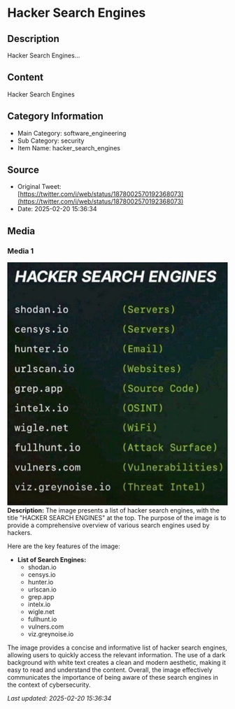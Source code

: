 # Hacker Search Engines

## Description
Hacker Search Engines...

## Content
Hacker Search Engines

## Category Information

- Main Category: software_engineering
- Sub Category: security
- Item Name: hacker_search_engines

## Source

- Original Tweet: [https://twitter.com/i/web/status/1878002570192368073](https://twitter.com/i/web/status/1878002570192368073)
- Date: 2025-02-20 15:36:34

## Media

### Media 1
![media_0](./media_0.jpg)
**Description:** The image presents a list of hacker search engines, with the title "HACKER SEARCH ENGINES" at the top. The purpose of the image is to provide a comprehensive overview of various search engines used by hackers.

Here are the key features of the image:

* **List of Search Engines:**
	+ shodan.io
	+ censys.io
	+ hunter.io
	+ urlscan.io
	+ grep.app
	+ intelx.io
	+ wigle.net
	+ fullhunt.io
	+ vulners.com
	+ viz.greynoise.io

The image provides a concise and informative list of hacker search engines, allowing users to quickly access the relevant information. The use of a dark background with white text creates a clean and modern aesthetic, making it easy to read and understand the content. Overall, the image effectively communicates the importance of being aware of these search engines in the context of cybersecurity.


*Last updated: 2025-02-20 15:36:34*